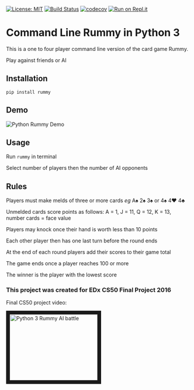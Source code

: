 [![License: MIT](https://img.shields.io/badge/License-MIT-yellow.svg)](https://opensource.org/licenses/MIT)
[![Build Status](https://travis-ci.org/sarcoma/Python-Rummy.svg?branch=master)](https://travis-ci.org/sarcoma/Python-Rummy) [![codecov](https://codecov.io/gh/sarcoma/Python-Rummy/branch/master/graph/badge.svg)](https://codecov.io/gh/sarcoma/Python-Rummy)
[![Run on Repl.it](https://repl.it/badge/github/sarcoma/Python-Rummy)](https://repl.it/github/sarcoma/Python-Rummy)

# Command Line Rummy in Python 3

This is a one to four player command line version of the card game Rummy.

Play against friends or AI

## Installation

`pip install rummy`

## Demo

![Python Rummy Demo](rummy-player-vs-ai.gif)

## Usage

Run `rummy` in terminal

Select number of players then the number of AI opponents

## Rules

Players must make melds of three or more cards _eg_  A♠ 2♠ 3♠ or 4♠ 4♥ 4♣

Unmelded cards score points as follows:
A = 1, J = 11, Q = 12, K = 13, number cards = face value

Players may knock once their hand is worth less than 10 points

Each other player then has one last turn before the round ends

At the end of each round players add their scores to their game total

The game ends once a player reaches 100 or more

The winner is the player with the lowest score

### This project was created for EDx CS50 Final Project 2016

Final CS50 project video:

<a href="http://www.youtube.com/watch?feature=player_embedded&v=JghRYmAkpXI
" target="_blank"><img src="http://img.youtube.com/vi/JghRYmAkpXI/3.jpg"
alt="Python 3 Rummy AI battle" width="240" height="180" border="10" /></a>

